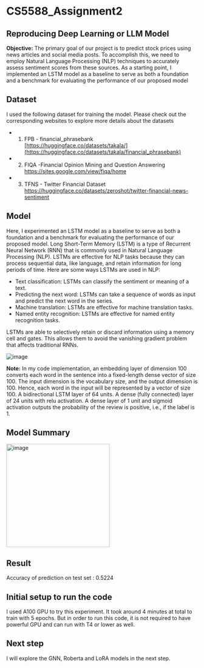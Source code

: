 # CS5588_Assignment2
##  Reproducing Deep Learning or LLM Model

**Objective:** The primary goal of our project is to predict stock prices using news articles and social media posts. To accomplish this, we need to employ Natural Language Processing (NLP) techniques to accurately assess sentiment scores from these sources. As a starting point, I implemented an LSTM model as a baseline to serve as both a foundation and a benchmark for evaluating the performance of our proposed model

## Dataset
I used the following dataset for training the model. Please check out the corresponding websites to explore more details about the datasets

- 1. FPB - financial_phrasebank [https://huggingface.co/datasets/takala/](https://huggingface.co/datasets/takala/financial_phrasebank)
- 2. FIQA -Financial Opinion Mining and Question Answering https://sites.google.com/view/fiqa/home
- 3. TFNS - Twitter Financial Dataset https://huggingface.co/datasets/zeroshot/twitter-financial-news-sentiment


## Model

Here, I experimented an LSTM model as a baseline to serve as both a foundation and a benchmark for evaluating the performance of our proposed model. Long Short-Term Memory (LSTM) is a type of Recurrent Neural Network (RNN) that is commonly used in Natural Language Processing (NLP). LSTMs are effective for NLP tasks because they can process sequential data, like language, and retain information for long periods of time. 
Here are some ways LSTMs are used in NLP: 
- Text classification: LSTMs can classify the sentiment or meaning of a text. 
- Predicting the next word: LSTMs can take a sequence of words as input and predict the next word in the series. 
- Machine translation: LSTMs are effective for machine translation tasks. 
- Named entity recognition: LSTMs are effective for named entity recognition tasks.
  
LSTMs are able to selectively retain or discard information using a memory cell and gates. This allows them to avoid the vanishing gradient problem that affects traditional RNNs. 

![image](https://github.com/user-attachments/assets/ca4b5164-58c6-4c02-b453-9de36aa39a21)

**Note:** In my code implementation, an embedding layer of dimension 100 converts each word in the sentence into a fixed-length dense vector of size 100. The input dimension is the vocabulary size, and the output dimension is 100. Hence, each word in the input will be represented by a vector of size 100. A bidirectional LSTM layer of 64 units. A dense (fully connected) layer of 24 units with relu activation. A dense layer of 1 unit and sigmoid activation outputs the probability of the review is positive, i.e., if the label is 1.

## Model Summary
<img width="272" alt="image" src="https://github.com/user-attachments/assets/a6541b52-7257-45fc-8b9d-4a48783d3b0a">

## Result
Accuracy of prediction on test set :  0.5224


## Initial setup to run the code
I used A100 GPU to try this experiment. It took around 4 minutes at total to train with 5 epochs. But in order to run this code, it is not required to have powerful GPU and can run with T4 or lower as well.

## Next step
I will explore the GNN, Roberta and LoRA models in the next step. 
